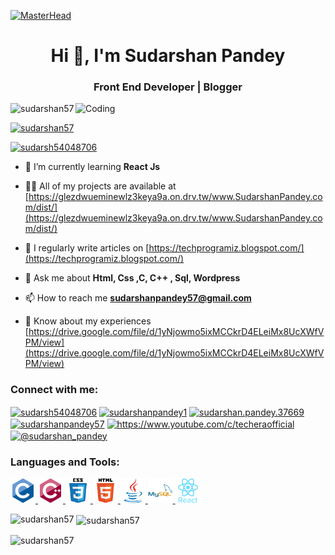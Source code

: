 [![MasterHead](https://www.canva.com/design/DAFEiKoHsn4/-tlY320xIF4OLnGwo2bibw/edit?utm_content=DAFEiKoHsn4&utm_campaign=designshare&utm_medium=link2&utm_source=sharebutton)](https://rishavchanda.io)
<h1 align="center">Hi 👋, I'm Sudarshan Pandey</h1>
<h3 align="center">Front End Developer | Blogger</h3>

<img align="right" alt="Coding" width="400" src="https://globaleducation.s3.ap-south-1.amazonaws.com/globaledu/gif/front-end-development.gif">

<p align="left"> <img src="https://komarev.com/ghpvc/?username=sudarshan57&label=Profile%20views&color=0e75b6&style=flat" alt="sudarshan57" /> </p>

<p align="left"> <a href="https://github.com/ryo-ma/github-profile-trophy"><img src="https://github-profile-trophy.vercel.app/?username=sudarshan57" alt="sudarshan57" /></a> </p>

<p align="left"> <a href="https://twitter.com/sudarsh54048706" target="blank"><img src="https://img.shields.io/twitter/follow/sudarsh54048706?logo=twitter&style=for-the-badge" alt="sudarsh54048706" /></a> </p>

- 🌱 I’m currently learning **React Js**

- 👨‍💻 All of my projects are available at [https://glezdwueminewlz3keya9a.on.drv.tw/www.SudarshanPandey.com/dist/](https://glezdwueminewlz3keya9a.on.drv.tw/www.SudarshanPandey.com/dist/)

- 📝 I regularly write articles on [https://techprogramiz.blogspot.com/](https://techprogramiz.blogspot.com/)

- 💬 Ask me about **Html, Css ,C, C++ , Sql, Wordpress**

- 📫 How to reach me **sudarshanpandey57@gmail.com**

- 📄 Know about my experiences [https://drive.google.com/file/d/1yNjowmo5ixMCCkrD4ELeiMx8UcXWfVPM/view](https://drive.google.com/file/d/1yNjowmo5ixMCCkrD4ELeiMx8UcXWfVPM/view)

<h3 align="left">Connect with me:</h3>
<p align="left">
<a href="https://twitter.com/sudarsh54048706" target="blank"><img align="center" src="https://raw.githubusercontent.com/rahuldkjain/github-profile-readme-generator/master/src/images/icons/Social/twitter.svg" alt="sudarsh54048706" height="30" width="40" /></a>
<a href="https://linkedin.com/in/sudarshanpandey1" target="blank"><img align="center" src="https://raw.githubusercontent.com/rahuldkjain/github-profile-readme-generator/master/src/images/icons/Social/linked-in-alt.svg" alt="sudarshanpandey1" height="30" width="40" /></a>
<a href="https://fb.com/sudarshan.pandey.37669" target="blank"><img align="center" src="https://raw.githubusercontent.com/rahuldkjain/github-profile-readme-generator/master/src/images/icons/Social/facebook.svg" alt="sudarshan.pandey.37669" height="30" width="40" /></a>
<a href="https://instagram.com/sudarshanpandey57" target="blank"><img align="center" src="https://raw.githubusercontent.com/rahuldkjain/github-profile-readme-generator/master/src/images/icons/Social/instagram.svg" alt="sudarshanpandey57" height="30" width="40" /></a>
<a href="https://www.youtube.com/c/https://www.youtube.com/c/techeraofficial" target="blank"><img align="center" src="https://raw.githubusercontent.com/rahuldkjain/github-profile-readme-generator/master/src/images/icons/Social/youtube.svg" alt="https://www.youtube.com/c/techeraofficial" height="30" width="40" /></a>
<a href="https://www.hackerrank.com/@sudarshan_pandey" target="blank"><img align="center" src="https://raw.githubusercontent.com/rahuldkjain/github-profile-readme-generator/master/src/images/icons/Social/hackerrank.svg" alt="@sudarshan_pandey" height="30" width="40" /></a>
</p>

<h3 align="left">Languages and Tools:</h3>
<p align="left"> <a href="https://www.cprogramming.com/" target="_blank" rel="noreferrer"> <img src="https://raw.githubusercontent.com/devicons/devicon/master/icons/c/c-original.svg" alt="c" width="40" height="40"/> </a> <a href="https://www.w3schools.com/cpp/" target="_blank" rel="noreferrer"> <img src="https://raw.githubusercontent.com/devicons/devicon/master/icons/cplusplus/cplusplus-original.svg" alt="cplusplus" width="40" height="40"/> </a> <a href="https://www.w3schools.com/css/" target="_blank" rel="noreferrer"> <img src="https://raw.githubusercontent.com/devicons/devicon/master/icons/css3/css3-original-wordmark.svg" alt="css3" width="40" height="40"/> </a> <a href="https://www.w3.org/html/" target="_blank" rel="noreferrer"> <img src="https://raw.githubusercontent.com/devicons/devicon/master/icons/html5/html5-original-wordmark.svg" alt="html5" width="40" height="40"/> </a> <a href="https://www.java.com" target="_blank" rel="noreferrer"> <img src="https://raw.githubusercontent.com/devicons/devicon/master/icons/java/java-original.svg" alt="java" width="40" height="40"/> </a> <a href="https://www.mysql.com/" target="_blank" rel="noreferrer"> <img src="https://raw.githubusercontent.com/devicons/devicon/master/icons/mysql/mysql-original-wordmark.svg" alt="mysql" width="40" height="40"/> </a> <a href="https://reactjs.org/" target="_blank" rel="noreferrer"> <img src="https://raw.githubusercontent.com/devicons/devicon/master/icons/react/react-original-wordmark.svg" alt="react" width="40" height="40"/> </a> </p>

<p><img align="left" src="https://github-readme-stats.vercel.app/api/top-langs?username=sudarshan57&show_icons=true&locale=en&layout=compact" alt="sudarshan57" /></p>

<p>&nbsp;<img align="center" src="https://github-readme-stats.vercel.app/api?username=sudarshan57&show_icons=true&locale=en" alt="sudarshan57" /></p>

<p><img align="center" src="https://github-readme-streak-stats.herokuapp.com/?user=sudarshan57&" alt="sudarshan57" /></p>
